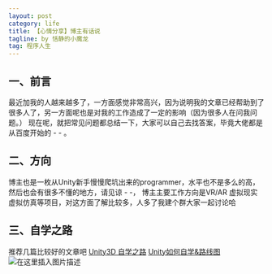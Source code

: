 ```yaml
---
layout: post
category: life
title: 【心情分享】博主有话说
tagline: by 恬静的小魔龙
tag: 程序人生
---
```


## 一、前言
最近加我的人越来越多了，一方面感觉非常高兴，因为说明我的文章已经帮助到了很多人了，另一方面呢也是对我的工作造成了一定的影响（因为很多人在问我问题。）
现在呢，就把常见问题都总结一下，大家可以自己去找答案，毕竟大佬都是从百度开始的 - - 。

## 二、方向
博主也是一枚从Unity新手慢慢爬坑出来的programmer，水平也不是多么的高，然后也会有很多不懂的地方，请见谅 - -，
博主主要工作方向是VR/AR 虚拟现实 虚拟仿真等项目，对这方面了解比较多，人多了我建个群大家一起讨论哈

## 三、自学之路
推荐几篇比较好的文章吧
[Unity3D 自学之路](https://blog.csdn.net/q764424567/article/details/80973926)
[Unity如何自学&路线图](https://www.jianshu.com/p/6adcbdcf2d66)
![在这里插入图片描述](https://img-blog.csdnimg.cn/20200108100112260.gif)
